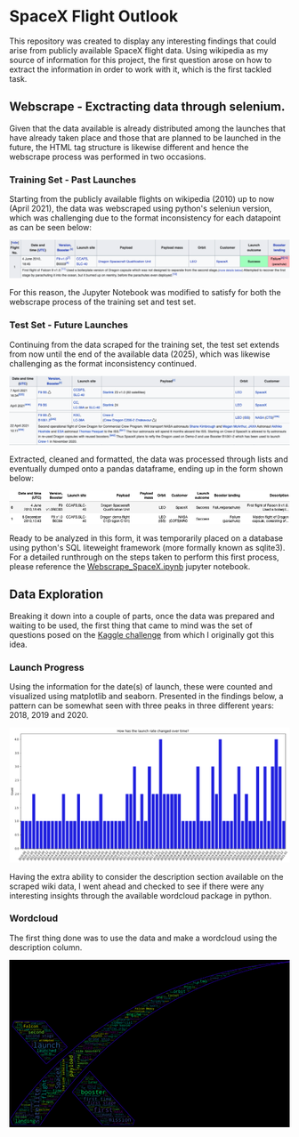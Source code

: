 # SpaceX Flight Outlook

This repository was created to display any interesting findings that could arise from publicly available SpaceX flight data. Using wikipedia as my source of information for this project, the first question arose on how to extract the information in order to work with it, which is the first tackled task.

## Webscrape - Exctracting data through selenium.

Given that the data available is already distributed among the launches that have already taken place and those that are planned to be launched in the future, the HTML tag structure is likewise different and hence the webscrape process was performed in two occasions.

### Training Set - Past Launches

Starting from the publicly available flights on wikipedia (2010) up to now (April 2021), the data was webscraped using python's seleniun version, which was challenging due to the format inconsistency for each datapoint as can be seen below:

<p align="center">
  <img src="https://github.com/lherna/spacex_flights/blob/main/images/spacex_screenshot_short.png" title="spacex_train_table">
</p>

For this reason, the Jupyter Notebook was modified to satisfy for both the webscrape process of the training set and test set.

### Test Set - Future Launches

Continuing from the data scraped for the training set, the test set extends from now until the end of the available data (2025), which was likewise challenging as the format inconsistency continued. 

<p align="center">
  <img src="https://github.com/lherna/spacex_flights/blob/main/images/spacex_tscreenshot.png" title="spacex_test_table">
</p>

Extracted, cleaned and formatted, the data was processed through lists and eventually dumped onto a pandas dataframe, ending up in the form shown below:

<p align="center">
  <img src="https://github.com/lherna/spacex_flights/blob/main/images/dataframe_spacex_short.png" title="spacex_dataframe">
</p>

Ready to be analyzed in this form, it was temporarily placed on a database using python's SQL liteweight framework (more formally known as sqlite3).
For a detailed runthrough on the steps taken to perform this first process, please reference the <a href='https://github.com/lherna/spacex_flights/blob/main/Webscrape_SpaceX.ipynb'>Webscrape_SpaceX.ipynb</a> jupyter notebook.

## Data Exploration 

Breaking it down into a couple of parts, once the data was prepared and waiting to be used, the first thing that came to mind was the set of questions posed on the <a href="https://www.kaggle.com/scoleman/spacex-launch-data">Kaggle challenge</a> from which I originally got this idea.

### Launch Progress

Using the information for the date(s) of launch, these were counted and visualized using matplotlib and seaborn. Presented in the findings below, a pattern can be somewhat seen with three peaks in three different years: 2018, 2019 and 2020.

<p align="center">
  <img src="https://github.com/lherna/spacex_flights/blob/main/images/change.png", title="spacex_wordcloud">
</p>

Having the extra ability to consider the description section available on the scraped wiki data, I went ahead and checked to see if there were any interesting insights through the available wordcloud package in python. 

### Wordcloud

The first thing done was to use the data and make a wordcloud using the description column.

<p align="center">
  <img src="https://github.com/lherna/spacex_flights/blob/main/images/spacex_wordcloud.png", title="spacex_wordcloud">
</p>








